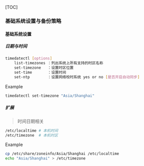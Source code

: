 [TOC]

### 基础系统设置与备份策略

#### 基础系统设置

##### 日期与时间

~~~bash
timedatectl [options]
	list-timezones ：列出系统上所有支持的时区名称
	set-timezone   ：设置时区位置
	set-time       ：设置时间
	set-ntp        ：设置网络校时系统 yes or no [是否开启自动同步]
~~~

Example

~~~bash
timedatectl set-timezone "Asia/Shanghai"
~~~

##### 扩展

> 时间日期相关

~~~bash
/etc/localtime # 本机时间
/etc/timezone  # 本机时区
~~~

Example

~~~bash
cp /etc/share/zoneinfo/Asia/Shanghai /etc/localtime
echo "Asia/Shanghai" > /etc/timezone
~~~

